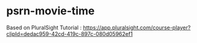 # psrn-movie-time

Based on PluralSight Tutorial : https://app.pluralsight.com/course-player?clipId=dedac959-42cd-419c-897c-080d05962ef1
